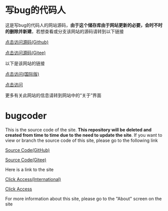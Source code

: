 # 写bug的代码人

这是写bug的代码人的网站源码，**由于这个储存库由于网站更新的必要，会时不时的删除并新建**，若想查看或分支该网站的源码请转到以下链接  

[点击访问源码(Github)](https://github.com/1stbugcoder/website)

[点击访问源码(Gitee)](https://gitee.com/bugcoder1/website)

以下是该网站的链接

[点击访问(国际版)](https://1stbugcoder.github.io/)

[点击访问](https://bugcoder1.gitee.io/)

更多有关此网站的信息请转到网站中的“关于”界面

# bugcoder 

This is the source code of the site. **This repository will be deleted and created from time to time due to the need to update the site**. If you want to view or branch the source code of this site, please go to the following link

[Source Code(GitHub)](https://github.com/1stbugcoder/website)

[Source Code(Gitee)](https://gitee.com/bugcoder1/website)

Here is a link to the site 

[Click Access(International)](https://1stbugcoder.github.io/)

[Click Access](https://bugcoder1.gitee.io/)

For more information about this site, please go to the "About" screen on the site
